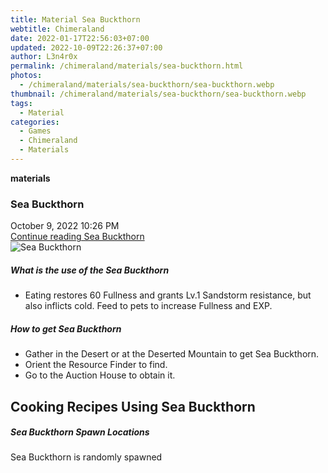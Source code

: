 ```yaml
---
title: Material Sea Buckthorn
webtitle: Chimeraland
date: 2022-01-17T22:56:03+07:00
updated: 2022-10-09T22:26:37+07:00
author: L3n4r0x
permalink: /chimeraland/materials/sea-buckthorn.html
photos:
  - /chimeraland/materials/sea-buckthorn/sea-buckthorn.webp
thumbnail: /chimeraland/materials/sea-buckthorn/sea-buckthorn.webp
tags:
  - Material
categories:
  - Games
  - Chimeraland
  - Materials
---
```


<section id="bootstrap-wrapper">
  <link
    rel="stylesheet"
    href="https://cdn.statically.io/gh/dimaslanjaka/Web-Manajemen/40ac3225/css/bootstrap-4.5-wrapper.css"
  />
  <div
    class="row g-0 border rounded overflow-hidden flex-md-row mb-4 shadow-sm position-relative"
  >
    <div class="col p-4 d-flex flex-column position-static">
      <strong class="d-inline-block mb-2 text-success">materials</strong>
      <h3 class="mb-0">Sea Buckthorn</h3>
      <div class="mb-1 text-muted">October 9, 2022 10:26 PM</div>
      <a
        href="/chimeraland/materials/sea-buckthorn.html"
        class="stretched-link d-none"
        >Continue reading Sea Buckthorn</a
      >
    </div>
    <div class="col-auto d-none d-lg-block">
      <img
        src="/chimeraland/materials/sea-buckthorn/sea-buckthorn.webp"
        alt="Sea Buckthorn"
      />
    </div>
  </div>
  <div class="row">
    <div class="col-lg-6 col-12 mb-2">
      <div class="card">
        <div class="card-body">
          <h5 class="card-title">What is the use of the Sea Buckthorn</h5>
          <div class="card-text">
            <ul>
              <li>
                Eating restores 60 Fullness and grants Lv.1 Sandstorm
                resistance, but also inflicts cold. Feed to pets to increase
                Fullness and EXP.
              </li>
            </ul>
          </div>
        </div>
      </div>
    </div>
    <div class="col-lg-6 col-12 mb-2">
      <div class="card">
        <div class="card-body">
          <h5 class="card-title">How to get Sea Buckthorn</h5>
          <div class="card-text">
            <ul>
              <li>
                Gather in the Desert or at the Deserted Mountain to get Sea
                Buckthorn.
              </li>
              <li>Orient the Resource Finder to find.</li>
              <li>Go to the Auction House to obtain it.</li>
            </ul>
          </div>
        </div>
      </div>
    </div>
    <div class="col-12 mb-2">
      <h2 id="cookable">Cooking Recipes Using Sea Buckthorn</h2>
    </div>
    <div class="col-12 mb-2">
      <h5>Sea Buckthorn Spawn Locations</h5>
      <p>Sea Buckthorn is randomly spawned</p>
    </div>
  </div>
</section>